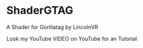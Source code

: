 # ShaderGTAG
A Shader for Gorillatag by LincolnVR

Look my YouTube VIDEO on YouTube for an Tutorial
